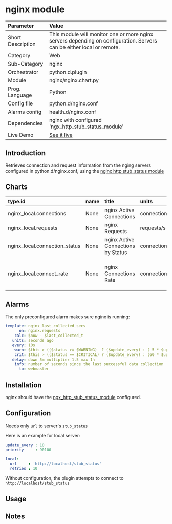 # nginx module

Parameter | Value |
:---------|:------|
Short Description | This module will monitor one or more nginx servers depending on configuration. Servers can be either local or remote. |
Category | Web |
Sub-Category | nginx | 
Orchestrator | python.d.plugin |
Module  | nginx/nginx.chart.py |
Prog. Language | Python | 
Config file | python.d/nginx.conf |
Alarms config | health.d/nginx.conf |
Dependencies |  nginx with configured 'ngx_http_stub_status_module' |
Live Demo | [See it live](https://singapore.my-netdata.io/#menu_nginx_local) |


## Introduction

Retrieves connection and request information from the nging servers configured in python.d/nginx.conf, using the [nginx http stub_status module](http://nginx.org/en/docs/http/ngx_http_stub_status_module.html)

## Charts

type.id | name | title | units | family | context | charttype | options |
:-------|:-----|:------|:------|:-------|:--------|:----------|:--------|
nginx_local.connections | None | nginx Active Connections | connections | active connections | nginx.connections | line | lines: active |
nginx_local.requests | None | nginx Requests | requests/s | requests | nginx.requests | line | requests ((incremental)) | |
nginx_local.connection_status | None | nginx Active Connections by Status | connections | status | nginx.connection_status | line | lines: reading, writing, waiting/idle |
nginx_local.connect_rate | None | nginx Connections Rate | connections/s | connections rate','nginx.connect_rate | line | lines: accepts, accepted ((incremental)), handled ((incremental)) |


## Alarms

The only preconfigured alarm makes sure nginx is running:

```yaml
template: nginx_last_collected_secs
      on: nginx.requests
    calc: $now - $last_collected_t
   units: seconds ago
   every: 10s
    warn: $this > (($status >= $WARNING)  ? ($update_every) : ( 5 * $update_every))
    crit: $this > (($status == $CRITICAL) ? ($update_every) : (60 * $update_every))
   delay: down 5m multiplier 1.5 max 1h
    info: number of seconds since the last successful data collection
      to: webmaster
```

## Installation

nginx should have the [ngx_http_stub_status_module](http://nginx.org/en/docs/http/ngx_http_stub_status_module.html) configured. 

## Configuration

Needs only `url` to server's `stub_status`

Here is an example for local server:

```yaml
update_every : 10
priority     : 90100

local:
  url     : 'http://localhost/stub_status'
  retries : 10
```

Without configuration, the plugin attempts to connect to `http://localhost/stub_status`

## Usage

## Notes
